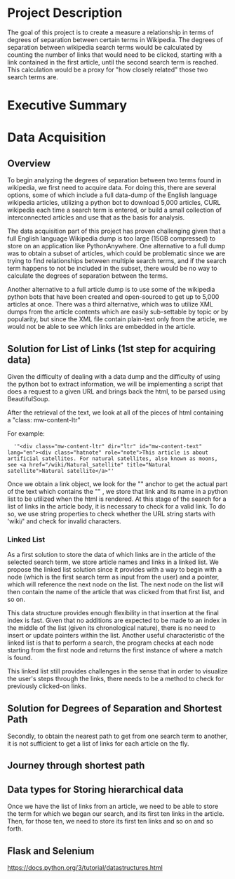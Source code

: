 # Project Description

The goal of this project is to create a measure a relationship in terms of degrees of separation between certain terms in Wikipedia. The degrees of separation between wikipedia search terms would be calculated by counting the number of links that would need to be clicked, starting with a link contained in the first article, until the second search term is reached. This calculation would be a proxy for "how closely related" those two search terms are. 

# Executive Summary


# Data Acquisition

## Overview

To begin analyzing the degrees of separation between two terms found in wikipedia, we first need to acquire data. For doing this, there are several options, some of which include a full data-dump of the English language wikipedia articles, utilizing a python bot to download 5,000 articles, CURL wikipedia each time a search term is entered, or build a small collection of interconnected articles and use that as the basis for analysis.

The data acquisition part of this project has proven challenging given that a full English language Wikipedia dump is too large (15GB compressed) to store on an application like PythonAnywhere. One alternative to a full dump was to obtain a subset of articles, which could be problematic since we are trying to find relationships between multiple search terms, and if the search term happens to not be included in the subset, there would be no way to calculate the degrees of separation between the terms.

Another alternative to a full article dump is to use some of the wikipedia python bots that have been created and open-sourced to get up to 5,000 articles at once. There was a third alternative, which was to utilize XML dumps from the article contents which are easily sub-settable by topic or by popularity, but since the XML file contain plain-text only from the article, we would not be able to see which links are embedded in the article.

## Solution for List of Links (1st step for acquiring data)

Given the difficulty of dealing with a data dump and the difficulty of using the python bot to extract information, we will be implementing a script that does a request to a given URL and brings back the html, to be parsed using BeautifulSoup.


After the retrieval of the text, we look at all of the pieces of html containing a "class: mw-content-ltr"

For example:

      '"<div class="mw-content-ltr" dir="ltr" id="mw-content-text" lang="en"><div class="hatnote" role="note">This article is about artificial satellites. For natural satellites, also known as moons, see <a href="/wiki/Natural_satellite" title="Natural satellite">Natural satellite</a>"'


Once we obtain a link object, we look for the "<a>" anchor to get the actual part of the text which contains the "<href>" , we store that link and its name in a python list to be utilized when the html is rendered. At this stage of the search for a list of links in the article body, it is necessary to check for a valid link. To do so, we use string properties to check whether the URL string starts with 'wiki/' and check for invalid characters.


### Linked List

As a first solution to store the data of which links are in the article of the selected search term, we store article names and links in a linked list. We propose the linked list solution since it provides with a way to begin with a node (which is the first search term as input from the user) and a pointer, which will reference the next node on the list. The next node on the list will then contain the name of the article that was clicked from that first list, and so on.

This data structure provides enough flexibility in that insertion at the final index is fast. Given that no additions are expected to be made to an index in the middle of the list (given its chronological nature), there is no need to insert or update pointers within the list. Another useful characteristic of the linked list is that to perform a search, the program checks at each node starting from the first node and returns the first instance of where a match is found.

This linked list still provides challenges in the sense that in order to visualize the user's steps through the links, there needs to be a method to check for previously clicked-on links.



## Solution for Degrees of Separation and Shortest Path

Secondly, to obtain the nearest path to get from one search term to another, it is not sufficient to get a list of links for each article on the fly.

## Journey through shortest path

## Data types for Storing hierarchical data
Once we have the list of links from an article, we need to be able to store the term for which we began our search, and its first ten links in the article. Then, for those ten, we need to store its first ten links and so on and so forth.



## Flask and Selenium






https://docs.python.org/3/tutorial/datastructures.html
